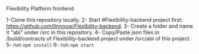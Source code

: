 Flexibility Platform frontend

1-Clone this repository locally.
2- Start #Flexibility-backend project first: https://github.com/linnouw/Flexibility-backend.
3- Create a folder and name it "abi" under /src in this repository.
4- Copy/Paste json files in /build/contracts of Flexibility-backend project under /src/abi of this project.
5- run `npm install`
6- run `npm start`

